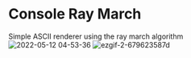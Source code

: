 # Console Ray March
Simple ASCII renderer using the ray march algorithm
![2022-05-12 04-53-36](https://user-images.githubusercontent.com/16216664/168046450-cb34bb56-475c-483f-a830-9dbed1fe5a74.gif)
![ezgif-2-679623587d](https://user-images.githubusercontent.com/16216664/168046728-079d1a44-53e6-4efd-8475-24d77cf71808.gif)
